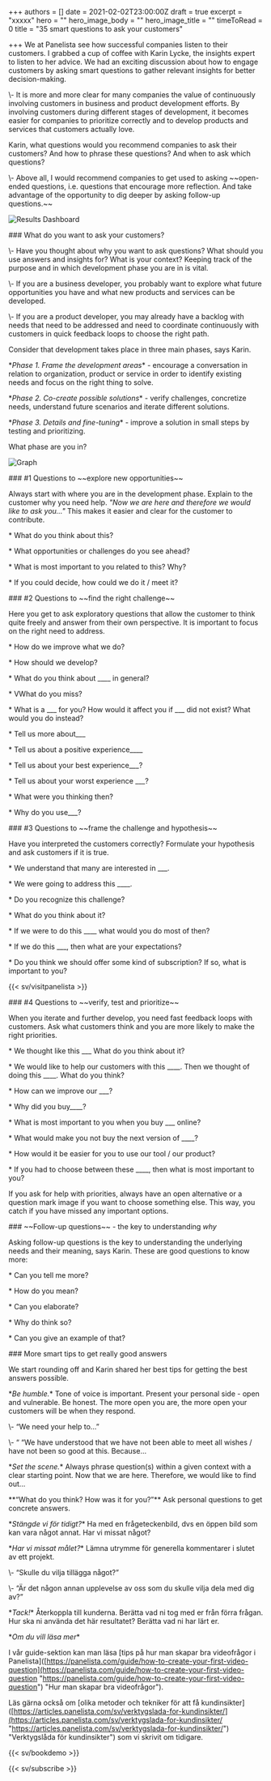 +++
authors = []
date = 2021-02-02T23:00:00Z
draft = true
excerpt = "xxxxx"
hero = ""
hero_image_body = ""
hero_image_title = ""
timeToRead = 0
title = "35 smart questions to ask your customers"

+++
We at Panelista see how successful companies listen to their customers. I grabbed a cup of coffee with Karin Lycke, the insights expert to listen to her advice. We had an exciting discussion about how to engage customers by asking smart questions to gather relevant insights for better decision-making.

\\- It is more and more clear for many companies the value of continuously involving customers in business and product development efforts. By involving customers during different stages of development, it becomes easier for companies to prioritize correctly and to develop products and services that customers actually love.

Karin, what questions would you recommend companies to ask their customers? And how to phrase these questions? And when to ask which questions?

\\- Above all, I would recommend companies to get used to asking \~\~open-ended questions, i.e. questions that encourage more reflection. And take advantage of the opportunity to dig deeper by asking follow-up questions.\~\~

<div class="Image__small"> <img src="/images/illustrationcluster08-2021-01-20.png" alt="Results Dashboard" /></div>

\### What do you want to ask your customers?

\\- Have you thought about why you want to ask questions? What should you use answers and insights for? What is your context? Keeping track of the purpose and in which development phase you are in is vital.

\\- If you are a business developer, you probably want to explore what future opportunities you have and what new products and services can be developed.

\\- If you are a product developer, you may already have a backlog with needs that need to be addressed and need to coordinate continuously with customers in quick feedback loops to choose the right path.

Consider that development takes place in three main phases, says Karin.

\*_Phase 1. Frame the development areas_* - encourage a conversation in relation to organization, product or service in order to identify existing needs and focus on the right thing to solve.

\*_Phase 2. Co-create possible solutions_* - verify challenges, concretize needs, understand future scenarios and iterate different solutions.

\*_Phase 3. Details and fine-tuning_* - improve a solution in small steps by testing and prioritizing.

What phase are you in?

<div class="Image__medium"> <img src="/images/bubbles2-2021-01-20.jpg" alt="Graph" /> </div>

\### #1 Questions to \~\~explore new opportunities\~\~

Always start with where you are in the development phase. Explain to the customer why you need help. _"Now we are here and therefore we would like to ask you…"_ This makes it easier and clear for the customer to contribute.

\* What do you think about this?

\* What opportunities or challenges do you see ahead?

\* What is most important to you related to this? Why?

\* If you could decide, how could we do it / meet it?

\### #2 Questions to \~\~find the right challenge\~\~

Here you get to ask exploratory questions that allow the customer to think quite freely and answer from their own perspective. It is important to focus on the right need to address.

\* How do we improve what we do?

\* How should we develop?

\* What do you think about ____ in general?

\* VWhat do you miss?

\* What is a ___ for you? How would it affect you if ___ did not exist? What would you do instead?

\* Tell us more about___

\* Tell us about a positive experience____

\* Tell us about your best experience___?

\* Tell us about your worst experience ___?

\* What were you thinking then?

\* Why do you use___?

\### #3 Questions to \~\~frame the challenge and hypothesis\~\~

Have you interpreted the customers correctly? Formulate your hypothesis and ask customers if it is true.

\* We understand that many are interested in ___.

\* We were going to address this ____.

\* Do you recognize this challenge?

\* What do you think about it?

\* If we were to do this ____ what would you do most of then?

\* If we do this ___, then what are your expectations?

\* Do you think we should offer some kind of subscription? If so, what is important to you?

{{< sv/visitpanelista >}}

\### #4 Questions to \~\~verify, test and prioritize\~\~

When you iterate and further develop, you need fast feedback loops with customers. Ask what customers think and you are more likely to make the right priorities.

\* We thought like this ___ What do you think about it?

\* We would like to help our customers with this ____. Then we thought of doing this ____. What do you think?

\* How can we improve our ___?

\* Why did you buy____?

\* What is most important to you when you buy ___ online?

\* What would make you not buy the next version of ____?

\* How would it be easier for you to use our tool / our product?

\* If you had to choose between these ____, then what is most important to you?

If you ask for help with priorities, always have an open alternative or a question mark image if you want to choose something else. This way, you catch if you have missed any important options.

\### \~\~Follow-up questions\~\~ - the key to understanding _why_ 

Asking follow-up questions is the key to understanding the underlying needs and their meaning, says Karin. These are good questions to know more:

\* Can you tell me more?

\* How do you mean?

\* Can you elaborate?

\* Why do think so?

\* Can you give an example of that?

\### More smart tips to get really good answers

We start rounding off and Karin shared her best tips for getting the best answers possible.

\*_Be humble._*  Tone of voice is important. Present your personal side - open and vulnerable. Be honest. The more open you are, the more open your customers will be when they respond.

\\- “We need your help to…”

\\- “ “We have understood that we have not been able to meet all wishes / have not been so good at this. Because…

\*_Set the scene._* Always phrase question(s) within a given context with a clear starting point. Now that we are here. Therefore, we would like to find out...


\**“What do you think? How was it for you?”** Ask personal questions to get concrete answers.

\*_Stängde vi för tidigt?_* Ha med en frågeteckenbild, dvs en öppen bild som kan vara något annat. Har vi missat något?

\*_Har vi missat målet?_* Lämna utrymme för generella kommentarer i slutet av ett projekt.

\\- “Skulle du vilja tillägga något?”

\\- “Är det någon annan upplevelse av oss som du skulle vilja dela med dig av?”

\*_Tack!_* Återkoppla till kunderna. Berätta vad ni tog med er från förra frågan. Hur ska ni använda det här resultatet? Berätta vad ni har lärt er.

\*_Om du vill läsa mer_*

I vår guide-sektion kan man läsa \[tips på hur man skapar bra videofrågor i Panelista\]([https://panelista.com/guide/how-to-create-your-first-video-question](https://panelista.com/guide/how-to-create-your-first-video-question "https://panelista.com/guide/how-to-create-your-first-video-question") "Hur man skapar bra videofrågor").

Läs gärna också om \[olika metoder och tekniker för att få kundinsikter\]([https://articles.panelista.com/sv/verktygslada-for-kundinsikter/](https://articles.panelista.com/sv/verktygslada-for-kundinsikter/ "https://articles.panelista.com/sv/verktygslada-for-kundinsikter/") "Verktygslåda för kundinsikter") som vi skrivit om tidigare.

{{< sv/bookdemo >}}

{{< sv/subscribe >}}
